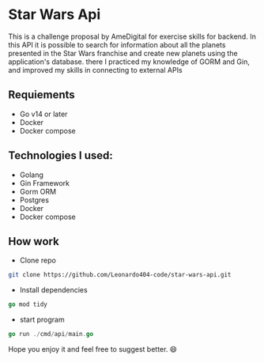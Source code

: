 # Star Wars Api

This is a challenge proposal by AmeDigital for exercise skills for backend. In this API it is possible to search for information about all the planets presented in the Star Wars franchise and create new planets using the application's database. there I practiced my knowledge of GORM and Gin, and improved my skills in connecting to external APIs

## Requiements

- Go v14 or later
- Docker
- Docker compose

## Technologies I used:

- Golang
- Gin Framework
- Gorm ORM
- Postgres
- Docker
- Docker compose

## How work

- Clone repo

```bash
git clone https://github.com/Leonardo404-code/star-wars-api.git
```

- Install dependencies

```go
go mod tidy
```

- start program

```go
go run ./cmd/api/main.go
```

Hope you enjoy it and feel free to suggest better. 😄
